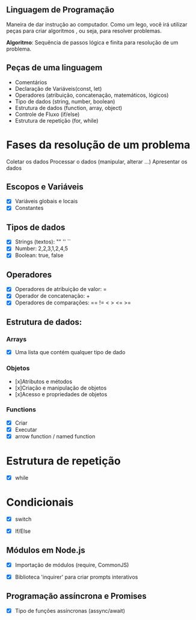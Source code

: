 ## Linguagem de Programação

Maneira de dar instrução ao computador.
Como um lego, você irá utilizar peças para criar algoritmos , ou seja, para resolver problemas.

**Algoritmo**: Sequência de passos lógica e finita para resolução de um problema.

## Peças de uma linguagem

- Comentários
- Declaração de Variáveis(const, let)
- Operadores (atribuição, concatenação, matemáticos, lógicos)
- Tipo de dados (string, number, boolean)
- Estrutura de dados (function, array, object)
- Controle de Fluxo (if/else)
- Estrutura de repetição (for, while)

# Fases da resolução de um problema

Coletar os dados
Processar o dados (manipular, alterar ...)
Apresentar os dados

## Escopos e Variáveis

- [x] Variáveis globais e locais 
- [x] Constantes

## Tipos de dados

- [x] Strings (textos): "" '' ``
- [x] Number: 2,2,3,1,2,4,5
- [x] Boolean: true, false
## Operadores

- [x] Operadores de atribuição de valor: =
- [x] Operador de concatenação: +
- [x] Operadores de comparações: == != < > <= >= 

## Estrutura de dados:

### Arrays

- [x] Uma lista que contém qualquer tipo de dado

### Objetos

- [x]Atributos e métodos
- [x]Criação e manipulação de objetos
- [x]Acesso e propriedades de objetos

### Functions

- [x] Criar
- [x] Executar 
- [x] arrow function / named function

# Estrutura de repetição

- [x] while

# Condicionais

- [x] switch
- [x] If/Else


## Módulos em Node.js

- [x] Importação de módulos (require, CommonJS)

- [x] Biblioteca 'inquirer' para criar prompts interativos

## Programação assíncrona e Promises

- [x] Tipo de funções assíncronas (assync/await)

